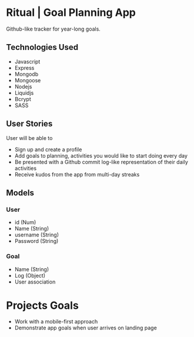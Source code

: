 # Ritual | Goal Planning App

Github-like tracker for year-long goals.

## Technologies Used
* Javascript
* Express
* Mongodb
* Mongoose
* Nodejs
* Liquidjs
* Bcrypt
* SASS

## User Stories
User will be able to
- Sign up and create a profile
- Add goals to planning, activities you would like to start doing every day
- Be presented with a Github commit log-like representation of their daily activities
- Receive kudos from the app from multi-day streaks

## Models
### User
- id (Num)
- Name (String)
- username (String)
- Password (String)

### Goal
- Name (String)
- Log (Object)
- User association

# Projects Goals
- Work with a mobile-first approach
- Demonstrate app goals when user arrives on landing page

